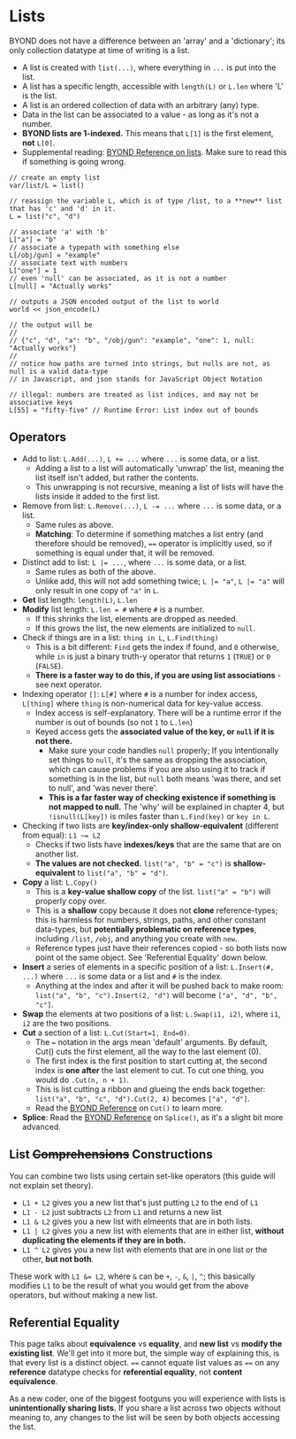 # Lists

BYOND does not have a difference between an 'array' and a 'dictionary'; its only collection datatype at time of writing is a list.

- A list is created with `list(...)`, where everything in `...` is put into the list.
- A list has a specific length, accessible with `length(L)` or `L.len` where 'L' is the list.
- A list is an ordered collection of data with an arbitrary (any) type.
- Data in the list can be associated to a value - as long as it's not a number.
- **BYOND lists are 1-indexed.** This means that `L[1]` is the first element, **not** `L[0]`.
- Supplemental reading: [BYOND Reference on lists](http://www.byond.com/docs/ref/#/list). Make sure to read this if something is going wrong.

```dm
// create an empty list
var/list/L = list()

// reassign the variable L, which is of type /list, to a **new** list that has 'c' and 'd' in it.
L = list("c", "d")

// associate 'a' with 'b'
L["a"] = "b"
// associate a typepath with something else
L[/obj/gun] = "example"
// associate text with numbers
L["one"] = 1
// even 'null' can be associated, as it is not a number
L[null] = "Actually works"

// outputs a JSON encoded output of the list to world
world << json_encode(L)

// the output will be
//
// {"c", "d", "a": "b", "/obj/gun": "example", "one": 1, null: "Actually works"}
//
// notice how paths are turned into strings, but nulls are not, as null is a valid data-type
// in Javascript, and json stands for JavaScript Object Notation

// illegal: numbers are treated as list indices, and may not be associative keys
L[55] = "fifty-five" // Runtime Error: List index out of bounds

```

## Operators

- Add to list: `L.Add(...)`, `L += ...` where `...` is some data, or a list.
    - Adding a list to a list will automatically 'unwrap' the list, meaning the list itself isn't added, but rather the contents.
    - This unwrapping is not recursive, meaning a list of lists will have the lists inside it added to the first list.
- Remove from list: `L.Remove(...)`, `L -= ...` where `...` is some data, or a list.
    - Same rules as above.
    - **Matching**: To determine if something matches a list entry (and therefore should be removed), `==` operator is implicitly used, so if something is equal under that, it will be removed.
- Distinct add to list: `L |= ...`, where `...` is some data, or a list.
    - Same rules as both of the above.
    - Unlike add, this will not add something twice; `L |= "a"`, `L |= "a"` will only result in one copy of `"a"` in `L`.
- **Get** list length: `length(L)`, `L.len`
- **Modify** list length: `L.len = #` where `#` is a number.
    - If this shrinks the list, elements are dropped as needed.
    - If this grows the list, the new elements are initialized to `null`.
- Check if things are in a list: `thing in L`, `L.Find(thing)`
    - This is a bit different: `Find` gets the index if found, and `0` otherwise, while `in` is just a binary truth-y operator that returns `1` (`TRUE`) or `0` (`FALSE`).
    - **There is a faster way to do this, if you are using list associations** - see next operator.
- Indexing operator `[]`: `L[#]` where `#` is a number for index access, `L[thing]` where `thing` is non-numerical data for key-value access.
    - Index access is self-explanatory. There will be a runtime error if the number is out of bounds (so not `1` to `L.len`)
    - Keyed access gets the **associated value of the key, or `null` if it is not there.**
        - Make sure your code handles `null` properly; If you intentionally set things to `null`, it's the same as dropping the association, which can cause problems if you are also using it to track if something is in the list, but `null` both means 'was there, and set to null', and 'was never there'.
        - **This is a far faster way of checking existence if something is not mapped to null.** The 'why' will be explained in chapter 4, but `!isnull(L[key])` is miles faster than `L.Find(key)` or `key in L`.
- Checking if two lists are **key/index-only shallow-equivalent** (different from equal): `L1 ~= L2`
    - Checks if two lists have **indexes/keys** that are the same that are on another list.
    - **The values are not checked.** `list("a", "b" = "c")` is **shallow-equivalent** to `list("a", "b" = "d")`.
- **Copy** a list: `L.Copy()`
    - This is a **key-value shallow copy** of the list. `list("a" = "b")` will properly copy over.
    - This is a **shallow** copy because it does not **clone** reference-types; this is harmless for numbers, strings, paths, and other constant data-types, but **potentially problematic on reference types**, including `/list`, `/obj`, and anything you create with `new`.
    - Reference types just have their references copied - so both lists now point ot the same object. See 'Referential Equality' down below.
- **Insert** a series of elements in a specific position of a list: `L.Insert(#, ...)` where `...` is some data or a list and `#` is the index.
    - Anything at the index and after it will be pushed back to make room: `list("a", "b", "c").Insert(2, "d")` will become `["a", "d", "b", "c"]`.
- **Swap** the elements at two positions of a list: `L.Swap(i1, i2)`, where `i1`, `i2` are the two positions.
- **Cut** a section of a list: `L.Cut(Start=1, End=0)`.
    - The `=` notation in the args mean 'default' arguments. By default, Cut() cuts the first element, all the way to the last element (0).
    - The first index is the first position to start cutting at, the second index is **one after** the last element to cut. To cut one thing, you would do `.Cut(n, n + 1)`.
    - This is list cutting a ribbon and glueing the ends back together: `list("a", "b", "c", "d").Cut(2, 4)` becomes `["a", "d"]`.
    - Read the [BYOND Reference](http://www.byond.com/docs/ref/#/list/proc/Cut) on `Cut()` to learn more.
- **Splice**: Read the [BYOND Reference](http://www.byond.com/docs/ref/#/list/proc/Splice) on `Splice()`, as it's a slight bit more advanced.

## List ~~Comprehensions~~ Constructions

You can combine two lists using certain set-like operators (this guide will not explain set theory).

- `L1 + L2` gives you a new list that's just putting `L2` to the end of `L1`
- `L1 - L2` just subtracts `L2` from `L1` and returns a new list
- `L1 & L2` gives you a new list with elmeents that are in both lists.
- `L1 | L2` gives you a new list with elements that are in either list, **without duplicating the elements if they are in both.**
- `L1 ^ L2` gives you a new list with elements that are in one list or the other, **but not both**.

These work with `L1 &= L2`, where `&` can be `+`, `-`, `&`, `|`, `^`; this basically modifies `L1` to be the result of what you would get from the above operators, but without making a new list.

## Referential Equality

This page talks about **equivalence** vs **equality**, and **new list** vs **modify the existing list**.
We'll get into it more but, the simple way of explaining this, is that every list is a distinct object.
`==` cannot equate list values as `==` on any **reference** datatype checks for **referential equality**, not **content equivalence**.

As a new coder, one of the biggest footguns you will experience with lists is **unintentionally sharing lists.**
If you share a list across two objects without meaning to, any changes to the list will be seen by both objects accessing the list.
